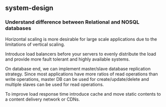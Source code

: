 ## system-design

### Understand difference between Relational and NOSQL databases

Horizontal scaling is more desirable for large scale applications due to the limitations of
vertical scaling.

Introduce load balancers before your servers to evenly distribute the load and provide more fault tolerant
and highly available systems.

On database end, we can implement master/slave database replication strategy. Since most applications
have more ratios of read operations than write operations, master DB can be used for create/update/delete 
and multiple slaves can be used for read operations.

To improve load response time introduce cache and move static contents to a content delivery network or CDNs.






